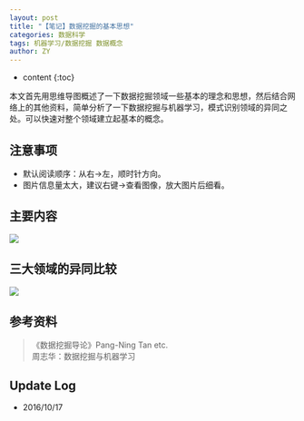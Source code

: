 ```yaml
---
layout: post
title: "【笔记】数据挖掘的基本思想"
categories: 数据科学
tags: 机器学习/数据挖掘 数据概念
author: ZY
---
```


* content
{:toc}

本文首先用思维导图概述了一下数据挖掘领域一些基本的理念和思想，然后结合网络上的其他资料，简单分析了一下数据挖掘与机器学习，模式识别领域的异同之处。可以快速对整个领域建立起基本的概念。




## 注意事项
- 默认阅读顺序：从右→左，顺时针方向。
- 图片信息量太大，建议右键→查看图像，放大图片后细看。

## 主要内容
![](https://raw.githubusercontent.com/woaielf/woaielf.github.io/master/_posts/Pic/1610/161017-1.png)

## 三大领域的异同比较
![](https://raw.githubusercontent.com/woaielf/woaielf.github.io/master/_posts/Pic/1610/161017-2.png)

## 参考资料
> 《数据挖掘导论》Pang-Ning Tan etc. <br>周志华：数据挖掘与机器学习

## Update Log
- 2016/10/17